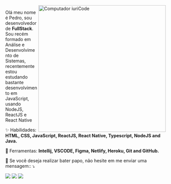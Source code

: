 <img src="https://imgur.com/YyYjZoH.png" min-width="400px" max-width="400px" width="400px" align="right" alt="Computador iuriCode">

<p align="left"> 
  Olá meu nome é Pedro, sou desenvolvedor de <strong>FullStack</strong>. Sou recém formado em Análise e Desenvolvimento de Sistemas, recentemente estou estudando bastante desenvolvimento em JavaScript, usando NodeJS, ReactJS e React Native
</p>

<p align="left">
  ✨ Habilidades: <strong>HTML, CSS, JavaScript, ReactJS, React Native, Typescript, NodeJS and Java.</strong>
</p>

<p align="left">
  💼 Ferramentas: <strong>Intellij, VSCODE, Figma, Netlify, Heroku, Git and GitHub.</strong>
</p>

<p align="left">
  💌 Se você deseja realizar bater papo, não hesite em me enviar uma mensagem:: ⤵️
</p>

<p align="left">
  <a href="https://api.whatsapp.com/send?phone=5562982977804&text=Ola%20te%20achei%20no%20GitHub%20podemos%20conversar%3F" alt="Whatsapp">
  <img src="https://img.shields.io/badge/-Whatsapp-4caf50?style=for-the-badge&logo=Whatsapp&logoColor=white&link=https://www.instagram.com/iuricoding/"/></a>
  
  <a href="https://www.linkedin.com/in/pedronex" alt="Linkedin">
  <img src="https://img.shields.io/badge/-Linkedin-0e76a8?style=for-the-badge&logo=Linkedin&logoColor=white&link=https://www.linkedin.com/in/pedronex" /></a>

  <a href="mailto:pedrosoares.nex@gmail.com?subject=Ola%20te%20vi%20no%20GitHub%20vamos%20conversar?/" alt="Gmail">
  <img src="https://img.shields.io/badge/-Gmail-cd3c30?style=for-the-badge&logo=gmail&logoColor=white&link=mailto:pedrosoares.nex@gmail.com?subject=Ola%20te%20vi%20no%20GitHub%20vamos%20conversar?/"/></a>
</p>
